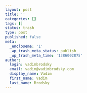 ```yaml
---
layout: post
title: ''
categories: []
tags: []
status: trash
type: post
published: false
meta:
  _encloseme: '1'
  _wp_trash_meta_status: publish
  _wp_trash_meta_time: '1386002875'
author:
  login: vadimbrodsky
  email: vadim@vadimbrodsky.com
  display_name: Vadim
  first_name: Vadim
  last_name: Brodsky
---
```


